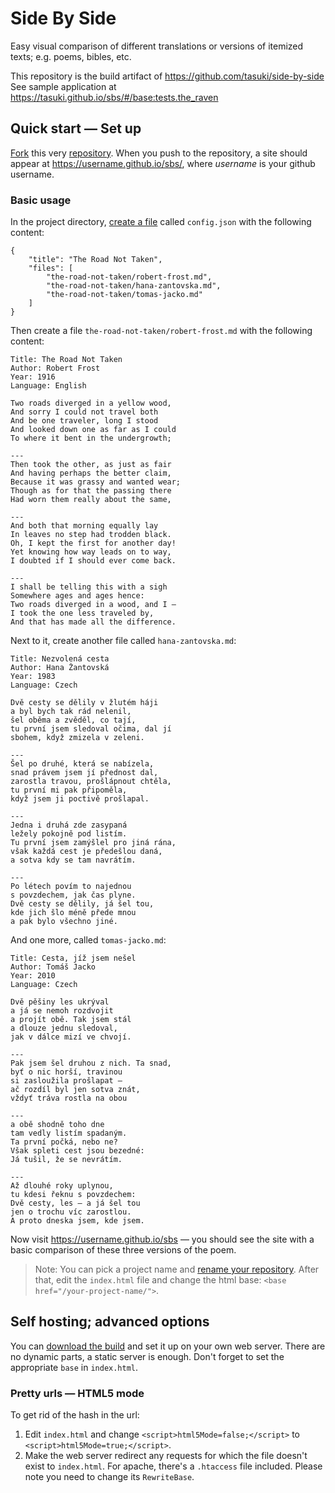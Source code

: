 # Side By Side

Easy visual comparison of different translations or versions of itemized texts;
e.g. poems, bibles, etc.

This repository is the build artifact of https://github.com/tasuki/side-by-side  
See sample application at https://tasuki.github.io/sbs/#/base:tests.the_raven

## Quick start — Set up

[Fork] this very [repository]. When you push to the repository, a site should
appear at https://username.github.io/sbs/, where _username_ is your github
username.

[fork]: https://help.github.com/articles/fork-a-repo/
[repository]: https://github.com/tasuki/sbs

### Basic usage

In the project directory, [create a file] called `config.json` with the
following content:

[create a file]: https://help.github.com/articles/creating-new-files/

	{
		"title": "The Road Not Taken",
		"files": [
			"the-road-not-taken/robert-frost.md",
			"the-road-not-taken/hana-zantovska.md",
			"the-road-not-taken/tomas-jacko.md"
		]
	}

Then create a file `the-road-not-taken/robert-frost.md` with the following
content:

	Title: The Road Not Taken  
	Author: Robert Frost  
	Year: 1916  
	Language: English  
	
	Two roads diverged in a yellow wood,  
	And sorry I could not travel both  
	And be one traveler, long I stood  
	And looked down one as far as I could  
	To where it bent in the undergrowth;  
	
	---
	Then took the other, as just as fair  
	And having perhaps the better claim,  
	Because it was grassy and wanted wear;  
	Though as for that the passing there  
	Had worn them really about the same,  
	
	---
	And both that morning equally lay  
	In leaves no step had trodden black.  
	Oh, I kept the first for another day!  
	Yet knowing how way leads on to way,  
	I doubted if I should ever come back.  
	
	---
	I shall be telling this with a sigh  
	Somewhere ages and ages hence:  
	Two roads diverged in a wood, and I —  
	I took the one less traveled by,  
	And that has made all the difference.  

Next to it, create another file called `hana-zantovska.md`:

	Title: Nezvolená cesta  
	Author: Hana Žantovská  
	Year: 1983  
	Language: Czech  
	
	Dvě cesty se dělily v žlutém háji  
	a byl bych tak rád nelenil,  
	šel oběma a zvěděl, co tají,  
	tu první jsem sledoval očima, dal jí  
	sbohem, když zmizela v zeleni.  
	
	---
	Šel po druhé, která se nabízela,  
	snad právem jsem jí přednost dal,  
	zarostla travou, prošlápnout chtěla,  
	tu první mi pak připoměla,  
	když jsem ji poctivě prošlapal.  
	
	---
	Jedna i druhá zde zasypaná  
	ležely pokojně pod listím.  
	Tu první jsem zamýšlel pro jiná rána,  
	však každá cest je předešlou daná,  
	a sotva kdy se tam navrátím.  
	
	---
	Po létech povím to najednou  
	s povzdechem, jak čas plyne.  
	Dvě cesty se dělily, já šel tou,  
	kde jich šlo méně přede mnou  
	a pak bylo všechno jiné.  

And one more, called `tomas-jacko.md`:

	Title: Cesta, jíž jsem nešel  
	Author: Tomáš Jacko  
	Year: 2010  
	Language: Czech  
	
	Dvě pěšiny les ukrýval  
	a já se nemoh rozdvojit  
	a projít obě. Tak jsem stál  
	a dlouze jednu sledoval,  
	jak v dálce mizí ve chvojí.  
	
	---
	Pak jsem šel druhou z nich. Ta snad,  
	byť o nic horší, travinou  
	si zasloužila prošlapat —  
	ač rozdíl byl jen sotva znát,  
	vždyť tráva rostla na obou  
	
	---
	a obě shodně toho dne  
	tam vedly listím spadaným.  
	Ta první počká, nebo ne?  
	Však spleti cest jsou bezedné:  
	Já tušil, že se nevrátím.  
	
	---
	Až dlouhé roky uplynou,  
	tu kdesi řeknu s povzdechem:  
	Dvě cesty, les — a já šel tou  
	jen o trochu víc zarostlou.  
	A proto dneska jsem, kde jsem.  

Now visit https://username.github.io/sbs — you should see the site with a basic
comparison of these three versions of the poem.

> Note: You can pick a project name and [rename your repository]. After that,
> edit the `index.html` file and change the html base:
> `<base href="/your-project-name/">`.

[rename your repository]: https://help.github.com/articles/renaming-a-repository/

## Self hosting; advanced options

You can [download the build] and set it up on your own web server. There are no
dynamic parts, a static server is enough. Don't forget to set the appropriate
`base` in `index.html`.

[download the build]: https://github.com/tasuki/sbs/archive/gh-pages.zip

### Pretty urls — HTML5 mode

To get rid of the hash in the url:

1. Edit `index.html` and change `<script>html5Mode=false;</script>` to
   `<script>html5Mode=true;</script>`.
2. Make the web server redirect any requests for which the file doesn't exist
   to `index.html`. For apache, there's a `.htaccess` file included. Please
   note you need to change its `RewriteBase`.
